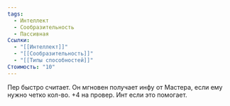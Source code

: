 ```yaml
---
tags:
  - Интеллект
  - Сообразительность
  - Пассивная
Ссылки:
  - "[[Интеллект]]"
  - "[[Сообразительность]]"
  - "[[Типы способностей]]"
Стоимость: "10"
---
```

Пер быстро считает. Он мгновен получает инфу от Мастера, если ему нужно четко кол-во. +4 на провер. Инт если это помогает.